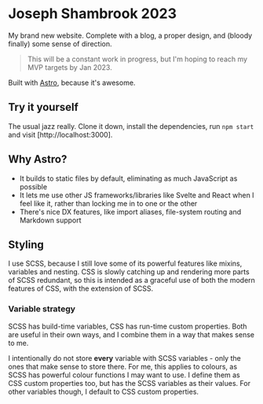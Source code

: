 # Joseph Shambrook 2023

My brand new website. Complete with a blog, a proper design, and (bloody finally) some sense of direction.

> This will be a constant work in progress, but I'm hoping to reach my MVP targets by Jan 2023.

Built with [Astro], because it's awesome.

## Try it yourself

The usual jazz really. Clone it down, install the dependencies, run `npm start` and visit [http://localhost:3000].

## Why Astro?

- It builds to static files by default, eliminating as much JavaScript as possible
- It lets me use other JS frameworks/libraries like Svelte and React when I feel like it, rather than locking me in to one or the other
- There's nice DX features, like import aliases, file-system routing and Markdown support

## Styling

I use SCSS, because I still love some of its powerful features like mixins, variables and nesting. CSS is slowly catching up and rendering more parts of SCSS redundant, so this is intended as a graceful use of both the modern features of CSS, with the extension of SCSS.

### Variable strategy

SCSS has build-time variables, CSS has run-time custom properties. Both are useful in their own ways, and I combine them in a way that makes sense to me.

I intentionally do not store **every** variable with SCSS variables - only the ones that make sense to store there. For me, this applies to colours, as SCSS has powerful colour functions I may want to use. I define them as CSS custom properties too, but has the SCSS variables as their values. For other variables though, I default to CSS custom properties.

[astro]: https://astro.build
